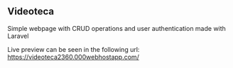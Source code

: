 ## Videoteca

Simple webpage with CRUD operations and user authentication made with Laravel

Live preview can be seen in the following url:
https://videoteca2360.000webhostapp.com/